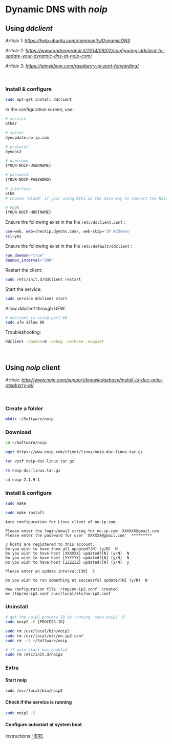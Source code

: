 # Dynamic DNS with *noip*

## Using *ddclient*

*Article 1: https://help.ubuntu.com/community/DynamicDNS*

*Article 2: https://www.andreagrandi.it/2014/09/02/configuring-ddclient-to-update-your-dynamic-dns-at-noip-com/*

*Article 3: https://pimylifeup.com/raspberry-pi-port-forwarding/*

<br>

### Install & configure
``` bash
sudo apt-get install ddclient
```

In the configuration screen, use:
``` bash
# service
other

# server
dynupdate.no-ip.com

# protocol
dyndns2

# username
{YOUR-NOIP-USERNAME}

# password
{YOUR-NOIP-PASSWORD}

# interface
eth0
# choose 'wlan0' if your using WiFi as the main way to connect the Raspberry Pi to the internet

# FQDN
{YOUR-NOIP-HOSTNAME}
```

Ensure the following exist in the file `/etc/ddclient.conf` :
``` bash
use=web, web=checkip.dyndns.com/, web-skip='IP Address'
ssl=yes
```

Ensure the following exist in the file `/etc/default/ddclient` :
``` bash
run_daemon="true"
daemon_interval="300"
```

Restart the client:
``` bash
sudo /etc/init.d/ddclient restart
```

Start the service:
``` bash
sudo service ddclient start
```

Allow *ddclient* through UFW:
``` bash
# ddclient is using port 80
sudo ufw allow 80
```

Troubleshooting:
``` bash
ddclient -daemon=0 -debug -verbose -noquiet
```

<br>

## Using *noip* client

*Article: http://www.noip.com/support/knowledgebase/install-ip-duc-onto-raspberry-pi/*

<br>

### Create a folder
``` bash
mkdir ~/Software/noip
```

### Download
``` bash
cd ~/Software/noip

wget https://www.noip.com/client/linux/noip-duc-linux.tar.gz

tar vzxf noip-duc-linux.tar.gz

rm noip-duc-linux.tar.gz

cd noip-2.1.9-1
```

### Install & configure
``` bash
sudo make

sudo make install
```

```
Auto configuration for Linux client of no-ip.com.

Please enter the login/email string for no-ip.com  XXXXXX@gmail.com
Please enter the password for user 'XXXXXX@gmail.com'  *********

3 hosts are registered to this account.
Do you wish to have them all updated?[N] (y/N)  N
Do you wish to have host [XXXXXX] updated?[N] (y/N)  N
Do you wish to have host [YYYYYY] updated?[N] (y/N)  N
Do you wish to have host [ZZZZZZ] updated?[N] (y/N)  y

Please enter an update interval:[30]  5

Do you wish to run something at successful update?[N] (y/N)  N

New configuration file '/tmp/no-ip2.conf' created.
mv /tmp/no-ip2.conf /usr/local/etc/no-ip2.conf
```

### Uninstall
``` bash
# get the noip2 process ID by running 'sudo noip2 -S'
sudo noip2 -K {PROCESS-ID}

sudo rm /usr/local/bin/noip2
sudo rm /usr/local/etc/no-ip2.conf
sudo rm -rf ~/Software/noip

# if auto start was enabled
sudo rm /etc/init.d/noip2
```

### Extra

#### Start noip
```
sudo /usr/local/bin/noip2
```

#### Check if the service is running
``` bash
sudo noip2 -S
```

#### Configure autostart at system boot

Instructions [HERE](https://github.com/smyrnakis/raspberry-born/blob/main/chapters/autostart.md).

<br>
